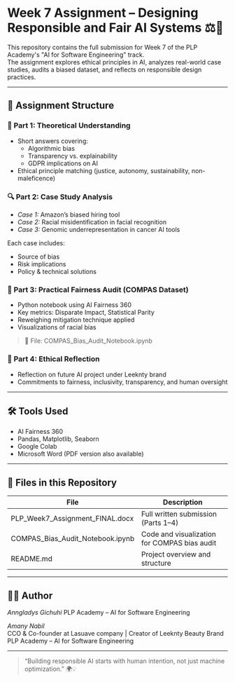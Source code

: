 # Week 7 Assignment – Designing Responsible and Fair AI Systems ⚖️🤖

This repository contains the full submission for Week 7 of the PLP Academy's "AI for Software Engineering" track.  
The assignment explores ethical principles in AI, analyzes real-world case studies, audits a biased dataset, and reflects on responsible design practices.

---

## 🧩 Assignment Structure

### 📘 Part 1: Theoretical Understanding
- Short answers covering:
  - Algorithmic bias
  - Transparency vs. explainability
  - GDPR implications on AI
- Ethical principle matching (justice, autonomy, sustainability, non-maleficence)

### 🔍 Part 2: Case Study Analysis
- *Case 1:* Amazon’s biased hiring tool
- *Case 2:* Racial misidentification in facial recognition
- *Case 3:* Genomic underrepresentation in cancer AI tools

Each case includes:
- Source of bias
- Risk implications
- Policy & technical solutions

### 🧪 Part 3: Practical Fairness Audit (COMPAS Dataset)
- Python notebook using AI Fairness 360
- Key metrics: Disparate Impact, Statistical Parity
- Reweighing mitigation technique applied
- Visualizations of racial bias

> 📂 File: COMPAS_Bias_Audit_Notebook.ipynb

### 💬 Part 4: Ethical Reflection
- Reflection on future AI project under Leeknty brand
- Commitments to fairness, inclusivity, transparency, and human oversight

---

## 🛠️ Tools Used

- AI Fairness 360
- Pandas, Matplotlib, Seaborn
- Google Colab
- Microsoft Word (PDF version also available)

---

## 📁 Files in this Repository

| File | Description |
|------|-------------|
| PLP_Week7_Assignment_FINAL.docx | Full written submission (Parts 1–4) |
| COMPAS_Bias_Audit_Notebook.ipynb | Code and visualization for COMPAS bias audit |
| README.md | Project overview and structure |

---

## 👩‍💻 Author
*Anngladys Gichuhi*
PLP Academy – AI for Software Engineering

*Amany Nabil*  
CCO & Co-founder at Lasuave company | Creator of Leeknty Beauty Brand  
PLP Academy – AI for Software Engineering


---

> “Building responsible AI starts with human intention, not just machine optimization.” 🌍💡



